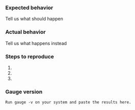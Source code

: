 <!--
Thanks a lot for reporting issues to Gauge! This is the issue tracker for reporting bugs or for requesting new feature and enhancements.

If you have any support related questions, please refer our documentation at http://gauge.org/documentation/user/current/. You can even ask questions on Google groups (http://groups.google.com/forum/#!forum/getgauge) or on gitter (https://gitter.im/getgauge/chat).

This is the issue tracker for Gauge core. Find other components at https://github.com/getgauge

Please delete irrelevant sections below. 
-->

### Expected behavior
Tell us what should happen

### Actual behavior
Tell us what happens instead

### Steps to reproduce
1.
2.
3.

### Gauge version
```
Run gauge -v on your system and paste the results here.
```
